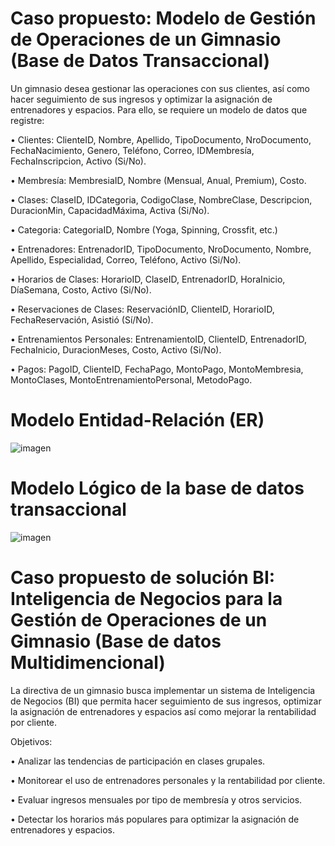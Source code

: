 # Caso propuesto: Modelo de Gestión de Operaciones de un Gimnasio (Base de Datos Transaccional)

Un gimnasio desea gestionar las operaciones con sus clientes, así como hacer seguimiento de sus ingresos y optimizar la asignación de entrenadores y espacios. Para ello, se requiere un modelo de datos que registre:

•	Clientes: ClienteID, Nombre, Apellido, TipoDocumento, NroDocumento, FechaNacimiento, Genero, Teléfono, Correo, IDMembresía, FechaInscripcion, Activo (Si/No).

•	Membresía: MembresiaID, Nombre (Mensual, Anual, Premium), Costo.

•	Clases: ClaseID, IDCategoria, CodigoClase, NombreClase, Descripcion, DuracionMin, CapacidadMáxima, Activa (Si/No).

•	Categoria: CategoriaID, Nombre (Yoga, Spinning, Crossfit, etc.)

•	Entrenadores: EntrenadorID, TipoDocumento, NroDocumento, Nombre, Apellido, Especialidad, Correo, Teléfono, Activo (Si/No).

•	Horarios de Clases: HorarioID, ClaseID, EntrenadorID, HoraInicio, DíaSemana, Costo, Activo (Si/No).

•	Reservaciones de Clases: ReservaciónID, ClienteID, HorarioID, FechaReservación, Asistió (Sí/No).

•	Entrenamientos Personales: EntrenamientoID, ClienteID, EntrenadorID, FechaInicio, DuracionMeses, Costo, Activo (Si/No).

•	Pagos: PagoID, ClienteID, FechaPago, MontoPago, MontoMembresia, MontoClases, MontoEntrenamientoPersonal, MetodoPago.


# Modelo Entidad-Relación (ER)

![imagen](https://github.com/user-attachments/assets/e1255318-f2a6-47b8-98f0-b04420521f42)


# Modelo Lógico de la base de datos transaccional

![imagen](https://github.com/user-attachments/assets/4005e2b7-7859-49ea-a2b5-02576144ca4c)


# Caso propuesto de solución BI: Inteligencia de Negocios para la Gestión de Operaciones de un Gimnasio (Base de datos Multidimencional)

La directiva de un gimnasio busca implementar un sistema de Inteligencia de Negocios (BI) que permita hacer seguimiento de sus ingresos, optimizar la asignación de entrenadores y espacios así como mejorar la rentabilidad por cliente.

Objetivos:

•	Analizar las tendencias de participación en clases grupales.

•	Monitorear el uso de entrenadores personales y la rentabilidad por cliente.

•	Evaluar ingresos mensuales por tipo de membresía y otros servicios.

•	Detectar los horarios más populares para optimizar la asignación de entrenadores y espacios.
